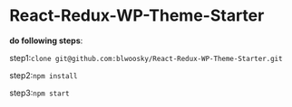 # React-Redux-WP-Theme-Starter
**do following steps**:

step1:`clone git@github.com:blwoosky/React-Redux-WP-Theme-Starter.git`

step2:`npm install`

step3:`npm start`
